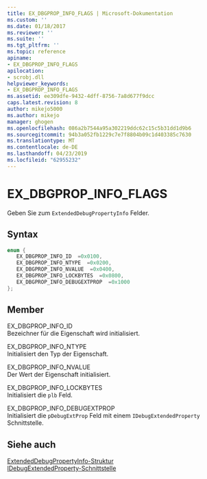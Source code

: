 ```yaml
---
title: EX_DBGPROP_INFO_FLAGS | Microsoft-Dokumentation
ms.custom: ''
ms.date: 01/18/2017
ms.reviewer: ''
ms.suite: ''
ms.tgt_pltfrm: ''
ms.topic: reference
apiname:
- EX_DBGPROP_INFO_FLAGS
apilocation:
- scrobj.dll
helpviewer_keywords:
- EX_DBGPROP_INFO_FLAGS
ms.assetid: ee309dfe-9432-4dff-8756-7a8d677f9dcc
caps.latest.revision: 8
author: mikejo5000
ms.author: mikejo
manager: ghogen
ms.openlocfilehash: 086a2b7544a95a302219ddc62c15c5b31dd1d9b6
ms.sourcegitcommit: 94b3a052fb1229c7e7f8804b09c1d403385c7630
ms.translationtype: MT
ms.contentlocale: de-DE
ms.lasthandoff: 04/23/2019
ms.locfileid: "62955232"
---
```

# <a name="exdbgpropinfoflags"></a>EX_DBGPROP_INFO_FLAGS
Geben Sie zum `ExtendedDebugPropertyInfo` Felder.  
  
## <a name="syntax"></a>Syntax  
  
```cpp
enum {  
   EX_DBGPROP_INFO_ID  =0x0100,  
   EX_DBGPROP_INFO_NTYPE  =0x0200,  
   EX_DBGPROP_INFO_NVALUE  =0x0400,  
   EX_DBGPROP_INFO_LOCKBYTES  =0x0800,  
   EX_DBGPROP_INFO_DEBUGEXTPROP  =0x1000  
};  
```  
  
## <a name="members"></a>Member  
 EX_DBGPROP_INFO_ID  
 Bezeichner für die Eigenschaft wird initialisiert.  
  
 EX_DBGPROP_INFO_NTYPE  
 Initialisiert den Typ der Eigenschaft.  
  
 EX_DBGPROP_INFO_NVALUE  
 Der Wert der Eigenschaft initialisiert.  
  
 EX_DBGPROP_INFO_LOCKBYTES  
 Initialisiert die `plb` Feld.  
  
 EX_DBGPROP_INFO_DEBUGEXTPROP  
 Initialisiert die `pDebugExtProp` Feld mit einem `IDebugExtendedProperty` Schnittstelle.  
  
## <a name="see-also"></a>Siehe auch  
 [ExtendedDebugPropertyInfo-Struktur](../../winscript/reference/extendeddebugpropertyinfo-structure.md)   
 [IDebugExtendedProperty-Schnittstelle](../../winscript/reference/idebugextendedproperty-interface.md)